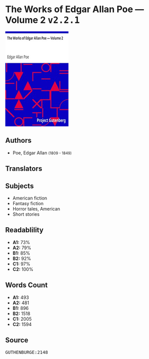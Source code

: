 # The Works of Edgar Allan Poe — Volume 2 <kbd>v2.2.1</kbd>

![](./cover.medium.jpg "")

## Authors


 - Poe, Edgar Allan <small>(1809 - 1849)</small>

## Translators



## Subjects


 - American fiction
 - Fantasy fiction
 - Horror tales, American
 - Short stories

## Readablility


 - **A1:** 73%
 - **A2:** 79%
 - **B1:** 85%
 - **B2:** 92%
 - **C1:** 97%
 - **C2:** 100%

## Words Count


 - **A1:** 493
 - **A2:** 481
 - **B1:** 896
 - **B2:** 1518
 - **C1:** 2005
 - **C2:** 1594

## Source


<kbd>GUTHENBURGE:2148</kbd>
